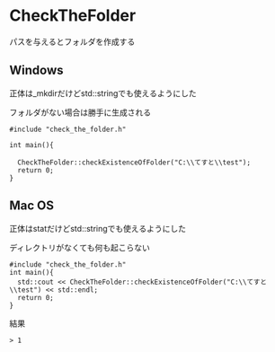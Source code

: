 CheckTheFolder
==============

パスを与えるとフォルダを作成する  
## Windows ##
正体は_mkdirだけどstd::stringでも使えるようにした

フォルダがない場合は勝手に生成される

    #include "check_the_folder.h"
    
    int main(){
    
      CheckTheFolder::checkExistenceOfFolder("C:\\てすと\\test");
      return 0;
    }

## Mac OS ##
正体はstatだけどstd::stringでも使えるようにした

ディレクトリがなくても何も起こらない

    #include "check_the_folder.h"
    int main(){
      std::cout << CheckTheFolder::checkExistenceOfFolder("C:\\てすと\\test") << std::endl;
      return 0;
    }
    
結果

    > 1
